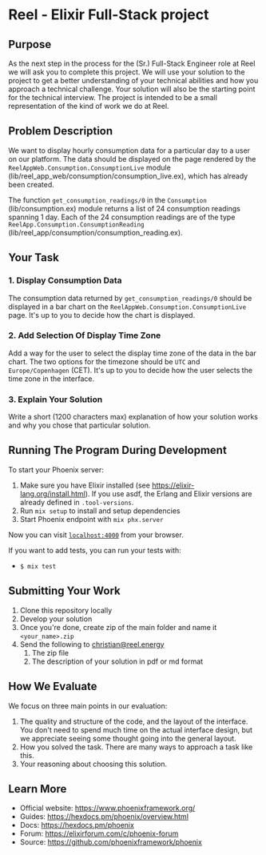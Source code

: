 # Reel - Elixir Full-Stack project

## Purpose

As the next step in the process for the (Sr.) Full-Stack Engineer role at Reel we will ask you to complete this project. We will use your solution to the project to get a better understanding of your technical abilities and how you approach a technical challenge. Your solution will also be the starting point for the technical interview. The project is intended to be a small representation of the kind of work we do at Reel.

## Problem Description

We want to display hourly consumption data for a particular day to a user on our platform. The data should be displayed on the page rendered by the `ReelAppWeb.Consumption.ConsumptionLive` module (lib/reel_app_web/consumption/consumption_live.ex), which has already been created.

The function `get_consumption_readings/0` in the `Consumption` (lib/consumption.ex) module returns a list of 24 consumption readings spanning 1 day. Each of the 24 consumption readings are of the type `ReelApp.Consumption.ConsumptionReading` (lib/reel_app/consumption/consumption_reading.ex).

## Your Task

### 1. Display Consumption Data

The consumption data returned by `get_consumption_readings/0` should be displayed in a bar chart on the `ReelAppWeb.Consumption.ConsumptionLive` page. It's up to you to decide how the chart is displayed.

### 2. Add Selection Of Display Time Zone

Add a way for the user to select the display time zone of the data in the bar chart. The two options for the timezone should be `UTC` and `Europe/Copenhagen` (CET). It's up to you to decide how the user selects the time zone in the interface.

### 3. Explain Your Solution

Write a short (1200 characters max) explanation of how your solution works and why you chose that particular solution.

## Running The Program During Development

To start your Phoenix server:

1. Make sure you have Elixir installed (see https://elixir-lang.org/install.html). If you use asdf, the Erlang and Elixir versions are already defined in `.tool-versions`.
2. Run `mix setup` to install and setup dependencies
3. Start Phoenix endpoint with `mix phx.server`

Now you can visit [`localhost:4000`](http://localhost:4000) from your browser.

If you want to add tests, you can run your tests with:
- `$ mix test`

## Submitting Your Work

1. Clone this repository locally
2. Develop your solution
3. Once you're done, create zip of the main folder and name it `<your_name>.zip`
4. Send the following to christian@reel.energy
   1. The zip file
   2. The description of your solution in pdf or md format

## How We Evaluate

We focus on three main points in our evaluation:

1. The quality and structure of the code, and the layout of the interface. You don't need to spend much time on the actual interface design, but we appreciate seeing some thought going into the general layout.
2. How you solved the task. There are many ways to approach a task like this.
3. Your reasoning about choosing this solution.

## Learn More

  * Official website: https://www.phoenixframework.org/
  * Guides: https://hexdocs.pm/phoenix/overview.html
  * Docs: https://hexdocs.pm/phoenix
  * Forum: https://elixirforum.com/c/phoenix-forum
  * Source: https://github.com/phoenixframework/phoenix
